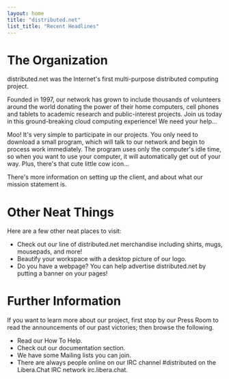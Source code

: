 ```yaml
---
layout: home
title: "distributed.net"
list_title: "Recent Headlines"
---
```


The Organization
================
distributed.net was the Internet's first multi-purpose distributed computing project.

Founded in 1997, our network has grown to include thousands of volunteers around the world donating the power of their home computers, cell phones and tablets to academic research and public-interest projects. Join us today in this ground-breaking cloud computing experience! We need your help...

Moo!
It's very simple to participate in our projects. You only need to download a small program, which will talk to our network and begin to process work immediately. The program uses only the computer's idle time, so when you want to use your computer, it will automatically get out of your way. Plus, there's that cute little cow icon...

There's more information on setting up the client, and about what our mission statement is.


Other Neat Things
================
Here are a few other neat places to visit:

* Check out our line of distributed.net merchandise including shirts, mugs, mousepads, and more!
* Beautify your workspace with a desktop picture of our logo.
* Do you have a webpage? You can help advertise distributed.net by putting a banner on your pages!

Further Information
================
If you want to learn more about our project, first stop by our Press Room to read the announcements of our past victories; then browse the following.

* Read our How To Help.
* Check out our documentation section.
* We have some Mailing lists you can join.
* There are always people online on our IRC channel #distributed on the Libera.Chat IRC network irc.libera.chat.
